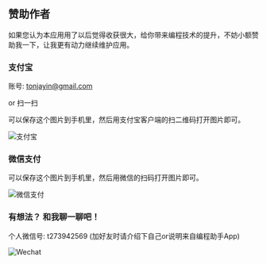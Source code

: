 赞助作者
-------

如果您认为本应用用了以后觉得收获很大，给你带来编程技术的提升，不妨小额赞助我一下，让我更有动力继续维护应用。


### 支付宝

账号: tonjayin@gmail.com  

or 扫一扫

可以保存这个图片到手机里，然后用支付宝客户端的扫二维码打开图片即可。

![支付宝](__IMG__/about/zhifubao.jpg)


### 微信支付



可以保存这个图片到手机里，然后用微信的扫码打开图片即可。

![微信支付](__IMG__/about/wechat-zhifu.png)

### 有想法？ 和我聊一聊吧！

个人微信号: t273942569 
(加好友时请介绍下自己or说明来自编程助手App)

![Wechat](__IMG__/about/wechat_qrcode.png)
